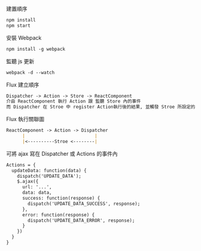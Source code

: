 建置順序
```markdown
npm install
npm start
```
安裝 Webpack
```markdown
npm install -g webpack
```
監聽 js 更新
```markdown
webpack -d --watch
```
Flux 建立順序
```markdown
Dispatcher -> Action -> Store -> ReactComponent
介由 ReactComponent 執行 Action 跟 監聽 Store 內的事件
而 Dispatcher 在 Stroe 中 register Action執行後的結果, 並觸發 Stroe 所設定的 EventEmitter 
```
Flux 執行關聯圖
```markdown
ReactComponent -> Action -> Dispatcher
      |                          |
      |<----------Stroe <--------|
```
可將 ajax 寫在 Dispatcher 或 Actions 的事件內 
```markdown
Actions = {
  updateData: function(data) {
    dispatch('UPDATE_DATA');
    $.ajax({
      url: '...',
      data: data,
      success: function(response) {
        dispatch('UPDATE_DATA_SUCCESS', response);
      },
      error: function(response) {
        dispatch('UPDATE_DATA_ERROR', response);
      }
    })
  }
}
```
